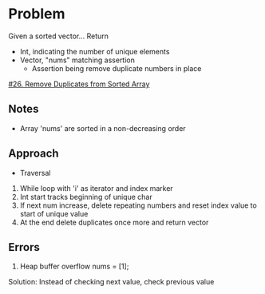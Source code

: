 
# Problem
Given a sorted vector...
Return
- Int, indicating the number of unique elements
- Vector, "nums" matching assertion
    - Assertion being remove duplicate numbers in place

[\#26. Remove Duplicates from Sorted Array](https://leetcode.com/problems/remove-duplicates-from-sorted-array/)

## Notes
- Array 'nums' are sorted in a non-decreasing order

## Approach
- Traversal
1. While loop with 'i' as iterator and index marker
2. Int start tracks beginning of unique char
3. If next num increase, delete repeating numbers and reset index value to start of unique value
4. At the end delete duplicates once more and return vector

## Errors
1. Heap buffer overflow
nums = [1];

Solution: Instead of checking next value, check previous value

